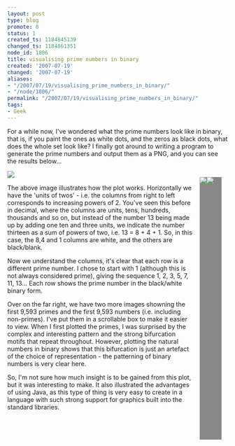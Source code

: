 ```yaml
---
layout: post
type: blog
promote: 0
status: 1
created_ts: 1184845139
changed_ts: 1184861351
node_id: 1806
title: visualising prime numbers in binary
created: '2007-07-19'
changed: '2007-07-19'
aliases:
- "/2007/07/19/visualising_prime_numbers_in_binary/"
- "/node/1806/"
permalink: "/2007/07/19/visualising_prime_numbers_in_binary/"
tags:
- Geek
---
```

<p>
For a while now, I've wondered what the prime numbers look like in binary, that is, if you paint the ones as white dots, and the zeros as black dots, what does the whole set look like?  I finally got around to writing a program to generate the prime numbers and output them as a PNG, and you can see the results below...
</p>
<!--break-->
<div style="float: right; background-color: #888; width: 50px; height: 600px; overflow: scroll; margin: 1em;">
<img  style="float: left; background-color: transparent; margin: 0; padding: 0; border: none;" 
src="http://anjackson.net/sites/anjackson.net/files/images/primes.png"/>
<img  style="float: left; background-color: transparent; margin: 0; padding: 0; border: none;" 
src="http://anjackson.net/sites/anjackson.net/files/images/not-primes.png"/>
</div>

<img  style="display: block; margin: 0.5em auto; padding: 0; border: none;" src="http://anjackson.net/sites/anjackson.net/files/images/PrimePlotIllustration.png"/>

<p>
The above image illustrates how the plot works.  Horizontally we have the 'units of twos' - i.e. the columns from right to left corresponds to increasing powers of 2.  You've seen this before in decimal, where the columns are units, tens, hundreds, thousands and so on, but instead of the number 13 being made up by adding one ten and three units, we indicate the number thirteen as a sum of powers of two, i.e. 13 = 8 + 4 + 1.  So, in this case, the 8,4 and 1 columns are white, and the others are black/blank.
</p>
<p>
Now we understand the columns, it's clear that each row is a different prime number.  I chose to start with 1 (although this is not always considered prime), giving the sequence 1, 2, 3, 5, 7, 11, 13...  Each row shows the prime number in the black/white binary form.
</p>
<p>
Over on the far right, we have two more images showning the first 9,593 primes and the first 9,593 numbers (i.e. including non-primes).  I've put them in a scrollable box to make it easier to view.  When I first plotted the primes, I was surprised by the complex and interesting pattern and the strong bifurcation motifs that repeat throughout.  However, plotting the natural numbers in binary shows that this bifurcation is just an artefact of the choice of representation - the patterning of binary numbers is very clear here.
</p>
<p>
So, I'm not sure how much insight is to be gained from this plot, but it was interesting to make.  It also illustrated the advantages of using Java, as this type of thing is very easy to create in a language with such strong support for graphics built into the standard libraries.
</p>

